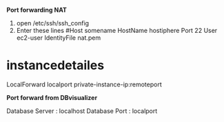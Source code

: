 **Port forwarding NAT**

1. open /etc/ssh/ssh_config
2. Enter these lines
#Host somename
HostName hostiphere
Port 22
User ec2-user
IdentityFile nat.pem

# instancedetailes
LocalForward localport private-instance-ip:remoteport




**Port forward from DBvisualizer**

Database Server : localhost
Database Port   : localport
